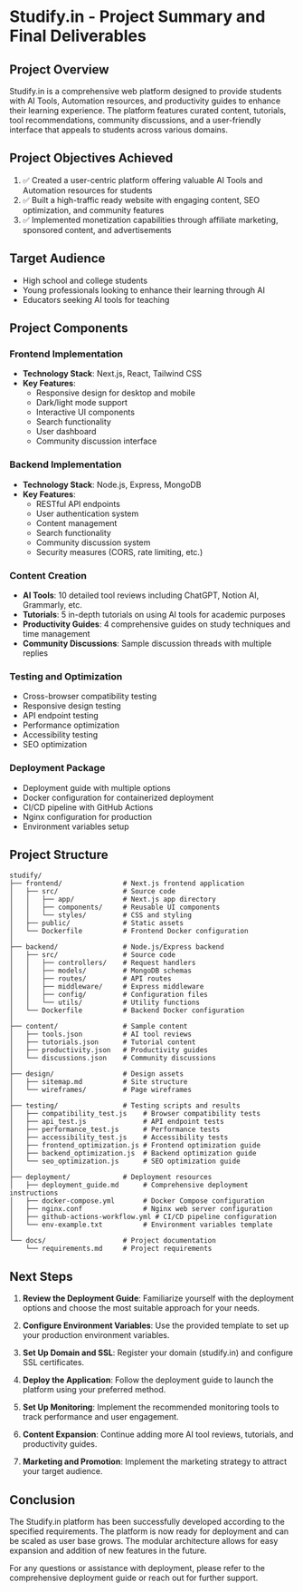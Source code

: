 # Studify.in - Project Summary and Final Deliverables

## Project Overview

Studify.in is a comprehensive web platform designed to provide students with AI Tools, Automation resources, and productivity guides to enhance their learning experience. The platform features curated content, tutorials, tool recommendations, community discussions, and a user-friendly interface that appeals to students across various domains.

## Project Objectives Achieved

1. ✅ Created a user-centric platform offering valuable AI Tools and Automation resources for students
2. ✅ Built a high-traffic ready website with engaging content, SEO optimization, and community features
3. ✅ Implemented monetization capabilities through affiliate marketing, sponsored content, and advertisements

## Target Audience

- High school and college students
- Young professionals looking to enhance their learning through AI
- Educators seeking AI tools for teaching

## Project Components

### Frontend Implementation

- **Technology Stack**: Next.js, React, Tailwind CSS
- **Key Features**:
  - Responsive design for desktop and mobile
  - Dark/light mode support
  - Interactive UI components
  - Search functionality
  - User dashboard
  - Community discussion interface

### Backend Implementation

- **Technology Stack**: Node.js, Express, MongoDB
- **Key Features**:
  - RESTful API endpoints
  - User authentication system
  - Content management
  - Search functionality
  - Community discussion system
  - Security measures (CORS, rate limiting, etc.)

### Content Creation

- **AI Tools**: 10 detailed tool reviews including ChatGPT, Notion AI, Grammarly, etc.
- **Tutorials**: 5 in-depth tutorials on using AI tools for academic purposes
- **Productivity Guides**: 4 comprehensive guides on study techniques and time management
- **Community Discussions**: Sample discussion threads with multiple replies

### Testing and Optimization

- Cross-browser compatibility testing
- Responsive design testing
- API endpoint testing
- Performance optimization
- Accessibility testing
- SEO optimization

### Deployment Package

- Deployment guide with multiple options
- Docker configuration for containerized deployment
- CI/CD pipeline with GitHub Actions
- Nginx configuration for production
- Environment variables setup

## Project Structure

```
studify/
├── frontend/               # Next.js frontend application
│   ├── src/                # Source code
│   │   ├── app/            # Next.js app directory
│   │   ├── components/     # Reusable UI components
│   │   └── styles/         # CSS and styling
│   ├── public/             # Static assets
│   └── Dockerfile          # Frontend Docker configuration
│
├── backend/                # Node.js/Express backend
│   ├── src/                # Source code
│   │   ├── controllers/    # Request handlers
│   │   ├── models/         # MongoDB schemas
│   │   ├── routes/         # API routes
│   │   ├── middleware/     # Express middleware
│   │   ├── config/         # Configuration files
│   │   └── utils/          # Utility functions
│   └── Dockerfile          # Backend Docker configuration
│
├── content/                # Sample content
│   ├── tools.json          # AI tool reviews
│   ├── tutorials.json      # Tutorial content
│   ├── productivity.json   # Productivity guides
│   └── discussions.json    # Community discussions
│
├── design/                 # Design assets
│   ├── sitemap.md          # Site structure
│   └── wireframes/         # Page wireframes
│
├── testing/                # Testing scripts and results
│   ├── compatibility_test.js    # Browser compatibility tests
│   ├── api_test.js              # API endpoint tests
│   ├── performance_test.js      # Performance tests
│   ├── accessibility_test.js    # Accessibility tests
│   ├── frontend_optimization.js # Frontend optimization guide
│   ├── backend_optimization.js  # Backend optimization guide
│   └── seo_optimization.js      # SEO optimization guide
│
├── deployment/             # Deployment resources
│   ├── deployment_guide.md      # Comprehensive deployment instructions
│   ├── docker-compose.yml       # Docker Compose configuration
│   ├── nginx.conf               # Nginx web server configuration
│   ├── github-actions-workflow.yml # CI/CD pipeline configuration
│   └── env-example.txt          # Environment variables template
│
└── docs/                   # Project documentation
    └── requirements.md     # Project requirements
```

## Next Steps

1. **Review the Deployment Guide**: Familiarize yourself with the deployment options and choose the most suitable approach for your needs.

2. **Configure Environment Variables**: Use the provided template to set up your production environment variables.

3. **Set Up Domain and SSL**: Register your domain (studify.in) and configure SSL certificates.

4. **Deploy the Application**: Follow the deployment guide to launch the platform using your preferred method.

5. **Set Up Monitoring**: Implement the recommended monitoring tools to track performance and user engagement.

6. **Content Expansion**: Continue adding more AI tool reviews, tutorials, and productivity guides.

7. **Marketing and Promotion**: Implement the marketing strategy to attract your target audience.

## Conclusion

The Studify.in platform has been successfully developed according to the specified requirements. The platform is now ready for deployment and can be scaled as user base grows. The modular architecture allows for easy expansion and addition of new features in the future.

For any questions or assistance with deployment, please refer to the comprehensive deployment guide or reach out for further support.
